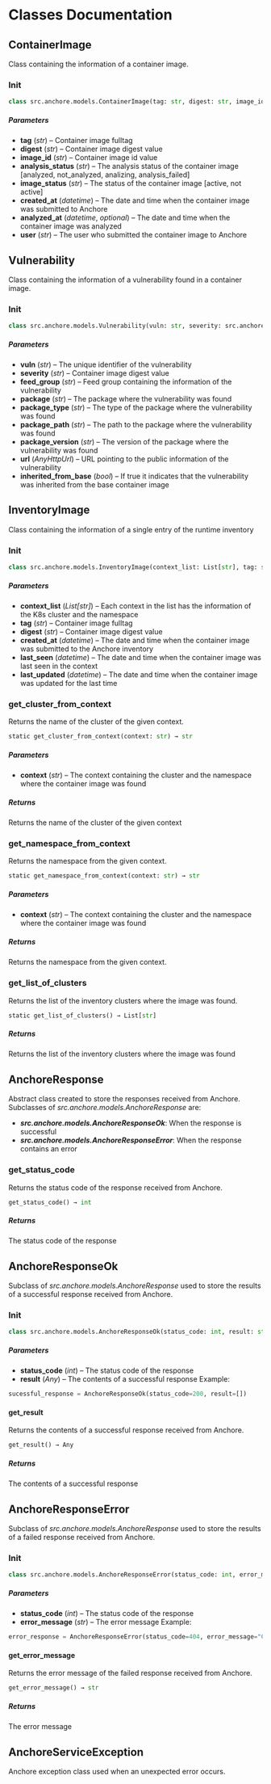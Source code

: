 # Classes Documentation

## ContainerImage
Class containing the information of a container image.

### Init
```python
class src.anchore.models.ContainerImage(tag: str, digest: str, image_id: str, analysis_status: str, image_status: str, created_at: datetime.datetime, analyzed_at: datetime.datetime = None, user: str)
```
##### Parameters
*   **tag** (_str_) – Container image fulltag
*   **digest** (_str_) – Container image digest value
*   **image_id** (_str_) – Container image id value
*   **analysis_status** (_str_) – The analysis status of the container image [analyzed, not_analyzed, analizing, analysis_failed]
*   **image_status** (_str_) – The status of the container image [active, not active]
*   **created_at** (_datetime_) – The date and time when the container image was submitted to Anchore
*   **analyzed_at** (_datetime_, _optional_) – The date and time when the container image was analyzed
*   **user** (_str_) – The user who submitted the container image to Anchore


## Vulnerability
Class containing the information of a vulnerability found in a container image.

### Init
```python
class src.anchore.models.Vulnerability(vuln: str, severity: src.anchore.models.VulnerabilitySeverity, feed_group: str, package: str, package_type: str, package_path: str, package_version: str, fix: str = None, url: pydantic.networks.AnyHttpUrl, inherited_from_base: bool = None)
```
##### Parameters
*   **vuln** (_str_) – The unique identifier of the vulnerability
*   **severity** (_str_) – Container image digest value
*   **feed_group** (_str_) – Feed group containing the information of the vulnerability
*   **package** (_str_) – The package where the vulnerability was found
*   **package_type** (_str_) – The type of the package where the vulnerability was found
*   **package_path** (_str_) – The path to the package where the vulnerability was found
*   **package_version** (_str_) – The version of the package where the vulnerability was found
*   **url** (_AnyHttpUrl_) – URL pointing to the public information of the vulnerability
*   **inherited_from_base** (_bool_) – If true it indicates that the vulnerability was inherited from the base container image


## InventoryImage
Class containing the information of a single entry of the runtime inventory

### Init
```python
class src.anchore.models.InventoryImage(context_list: List[str], tag: str, digest: str, created_at: datetime.datetime, last_seen: datetime.datetime, last_updated: datetime.datetime)
```
##### Parameters
*   **context_list** (_List[str]_) – Each context in the list has the information of the K8s cluster and the namespace
*   **tag** (_str_) – Container image fulltag
*   **digest** (_str_) – Container image digest value
*   **created_at** (_datetime_) – The date and time when the container image was submitted to the Anchore inventory
*   **last_seen** (_datetime_) – The date and time when the container image was last seen in the context
*   **last_updated** (_datetime_) – The date and time when the container image was updated for the last time
### get_cluster_from_context
Returns the name of the cluster of the given context.
```python
static get_cluster_from_context(context: str) → str
```
##### Parameters
*   **context** (_str_) – The context containing the cluster and the namespace where the container image was found
##### Returns
Returns the name of the cluster of the given context
### get_namespace_from_context
Returns the namespace from the given context.
```python
static get_namespace_from_context(context: str) → str
```
##### Parameters
*   **context** (_str_) – The context containing the cluster and the namespace where the container image was found
##### Returns
Returns the namespace from the given context.
### get_list_of_clusters
Returns the list of the inventory clusters where the image was found.
```python
static get_list_of_clusters() → List[str]
```
##### Returns
Returns the list of the inventory clusters where the image was found


## AnchoreResponse
Abstract class created to store the responses received from Anchore.   
Subclasses of _src.anchore.models.AnchoreResponse_ are:
- **_src.anchore.models.AnchoreResponseOk_**: When the response is successful
- **_src.anchore.models.AnchoreResponseError_**: When the response contains an error

### get_status_code
Returns the status code of the response received from Anchore.
```python
get_status_code() → int
```
##### Returns
The status code of the response


## AnchoreResponseOk
Subclass of _src.anchore.models.AnchoreResponse_ used to store the results of a successful response received from Anchore.

### Init
```python
class src.anchore.models.AnchoreResponseOk(status_code: int, result: str)
```
##### Parameters
*   **status_code** (_int_) – The status code of the response
*   **result** (_Any_) – The contents of a successful response
Example:    
```python
sucessful_response = AnchoreResponseOk(status_code=200, result=[])
```
#### get_result
Returns the contents of a successful response received from Anchore.
```python
get_result() → Any
```
##### Returns
The contents of a successful response


## AnchoreResponseError
Subclass of _src.anchore.models.AnchoreResponse_ used to store the results of a failed response received from Anchore.
### Init
```python
class src.anchore.models.AnchoreResponseError(status_code: int, error_message: str)
```
##### Parameters
*   **status_code** (_int_) – The status code of the response
*   **error_message** (_str_) – The error message
Example:    
```python
error_response = AnchoreResponseError(status_code=404, error_message="Container Image not found")
```
#### get_error_message
Returns the error message of the failed response received from Anchore.
```python
get_error_message() → str
```
##### Returns
The error message


## AnchoreServiceException
Anchore exception class used when an unexpected error occurs.
